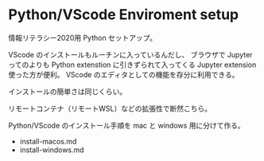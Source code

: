# Python/VScode Enviroment setup

情報リテラシー2020用 Python セットアップ。

VScode のインストールもルーチンに入っているんだし、
ブラウザで Jupyter ってのよりも
Python extenstion に引きずられて入ってくる Jupyter extension 使った方が便利。
VScode のエディタとしての機能を存分に利用できる。

インストールの簡単さは同じくらい。

リモートコンテナ（リモートWSL）などの拡張性で断然こちら。

Python/VScode のインストール手順を mac と windows 用に分けて作る。

* install-macos.md
* install-windows.md